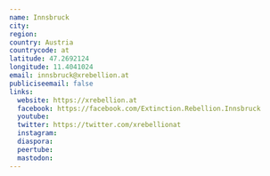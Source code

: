 ```yaml
---
name: Innsbruck
city:
region:
country: Austria
countrycode: at
latitude: 47.2692124
longitude: 11.4041024
email: innsbruck@xrebellion.at
publiciseemail: false
links:
  website: https://xrebellion.at
  facebook: https://facebook.com/Extinction.Rebellion.Innsbruck
  youtube:
  twitter: https://twitter.com/xrebellionat
  instagram:
  diaspora:
  peertube:
  mastodon:
---
```

